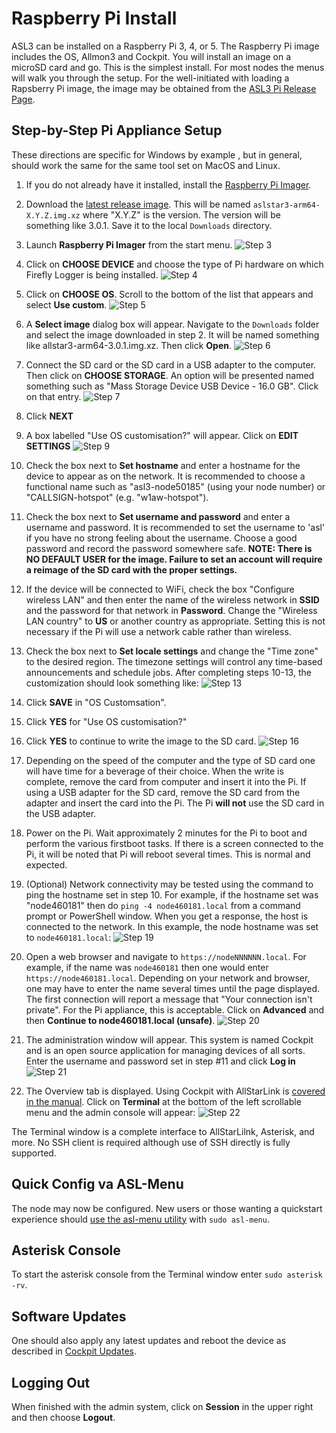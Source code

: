 # Raspberry Pi Install

ASL3 can be installed on a Raspberry Pi 3, 4, or 5. The Raspberry Pi image includes the OS, Allmon3 and Cockpit.  You will install an image on a microSD card and go. This is the simplest install. For most nodes the menus will walk you through the setup. For the well-initiated with loading a Rapsberry Pi image, the image may be obtained from the [ASL3 Pi Release Page](#).

## Step-by-Step Pi Appliance Setup

These directions are specific for Windows by example , but in general,
should work the same for the same tool set on MacOS and Linux.

1. If you do not already have it installed, install the
[Raspberry Pi Imager](https://www.raspberrypi.com/software/).

2. Download the [latest release image](https://repo.allstarlink.org/images/pi/). This will
be named `aslstar3-arm64-X.Y.Z.img.xz` where "X.Y.Z" is the version. The version will
be something like 3.0.1. Save it to the local `Downloads` directory.

3. Launch **Raspberry Pi Imager** from the start menu.
![Step 3](img/step-3.png)

4. Click on **CHOOSE DEVICE** and choose the type of
Pi hardware on which Firefly Logger is being installed.
![Step 4](img/step-4.png)

5. Click on **CHOOSE OS**. Scroll to the bottom of the
list that appears and select **Use custom**.
![Step 5](img/step-5.png)

6. A **Select image** dialog box will appear. Navigate to the
`Downloads` folder and select the image downloaded in step 2.
It will be named something like allstar3-arm64-3.0.1.img.xz.
Then click **Open**.
![Step 6](img/step-6.png)

7. Connect the SD card or the SD card in a USB adapter to
the computer. Then click on **CHOOSE STORAGE**. An option
will be presented named something such as "Mass Storage Device USB
Device - 16.0 GB". Click on that entry.
![Step 7](img/step-7.png)

8. Click **NEXT**

9. A box labelled "Use OS customisation?" will appear. Click on
**EDIT SETTINGS**
![Step 9](img/step-9.png)

10. Check the box next to **Set hostname** and enter a hostname
for the device to appear as on the network. It is recommended
to choose a functional name such as "asl3-node50185" (using your
node number) or "CALLSIGN-hotspot" (e.g. "w1aw-hotspot").

11. Check the box next to **Set username and password**
and enter a username and password. It is recommended to set the
username to 'asl' if you have no strong feeling about the
username. Choose a good password and record the password somewhere
safe. **NOTE: There is NO DEFAULT USER for the image. Failure to
set an account will require a reimage of the SD card with the
proper settings.**

12. If the device will be connected to WiFi, check the
box "Configure wireless LAN" and then enter
the name of the wireless network in **SSID** and the password for
that network in **Password**. Change the "Wireless LAN country" to **US**
or another country as appropriate. Setting this is not necessary
if the Pi will use a network cable rather than wireless.

13. Check the box next to **Set locale settings** and change the "Time zone"
to the desired region. The timezone settings will control any time-based
announcements and schedule jobs. After completing steps 10-13, the customization
should look something like:
![Step 13](img/step-13.png)

14. Click **SAVE** in "OS Customsation".

15. Click **YES** for "Use OS customisation?"

16. Click **YES** to continue to write the image to the SD card.
![Step 16](img/step-16.png)

17. Depending on the speed of the computer and the type of SD card
one will have time for a beverage of their choice. When the write is complete,
remove the card from computer and insert it into the Pi. If using a USB adapter
for the SD card, remove the SD card from the adapter and insert the card into
the Pi. The Pi __will not__ use the SD card in the USB adapter.

18. Power on the Pi. Wait approximately 2 minutes for the Pi to boot
and perform the various firstboot tasks. If there is a screen connected
to the Pi, it will be noted that Pi will reboot several times.
This is normal and expected.

19. (Optional) Network connectivity may be tested using the command
to ping the hostname set in step 10. For example, if the hostname
set was "node460181" then do `ping -4 node460181.local` from a
command prompt or PowerShell window. When you get a response,
the host is connected to the network. In this example, the node
hostname was set to `node460181.local`:
![Step 19](img/step-19.png)

20. Open a web browser and navigate to `https://nodeNNNNNN.local`. For
example, if the name was `node460181` then one would enter
`https://node460181.local`. Depending on your network and
browser, one may have to  enter the name several times until the
page displayed. The first connection will report a message that
"Your connection isn't private". For the Pi appliance, this is
acceptable. Click on **Advanced** and then
**Continue to node460181.local (unsafe)**.
![Step 20](img/step-20.png)

21. The administration window will appear. This system is named Cockpit
and is an open source application for managing devices of all sorts. 
Enter the username and password set in step #11 and click **Log in**
![Step 21](img/step-21.png)

22. The Overview tab is displayed. Using Cockpit with AllStarLink 
is [covered in the manual](../pi/index.md). Click on
**Terminal** at the bottom of the left scrollable menu and the
admin console will appear:
![Step 22](img/step-22.png)

The Terminal window is a complete interface to AllStarLilnk,
Asterisk, and more. No SSH client is required although use
of SSH directly is fully supported.

## Quick Config va ASL-Menu
The node may now be configured. New users or those wanting a
quickstart experience should [use the asl-menu utility](menu.md)
with `sudo asl-menu`.

## Asterisk Console
To start the asterisk console from the Terminal window
enter `sudo asterisk -rv`.

## Software Updates
One should also apply any latest updates and reboot the device
as described in [Cockpit Updates](../pi/cockpit-updates.md).

## Logging Out
When finished with the admin system, click on **Session**
in the upper right and then choose **Logout**.